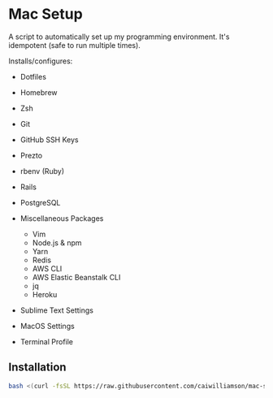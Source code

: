# Mac Setup

A script to automatically set up my programming environment. It's idempotent (safe to run multiple times).

Installs/configures:
* Dotfiles
* Homebrew
* Zsh
* Git
* GitHub SSH Keys
* Prezto
* rbenv (Ruby)
* Rails
* PostgreSQL
* Miscellaneous Packages
  * Vim
  * Node.js & npm
  * Yarn
  * Redis
  * AWS CLI
  * AWS Elastic Beanstalk CLI
  * jq
  * Heroku

* Sublime Text Settings
* MacOS Settings
* Terminal Profile

## Installation
```bash
bash <(curl -fsSL https://raw.githubusercontent.com/caiwilliamson/mac-setup/master/setup)
```
